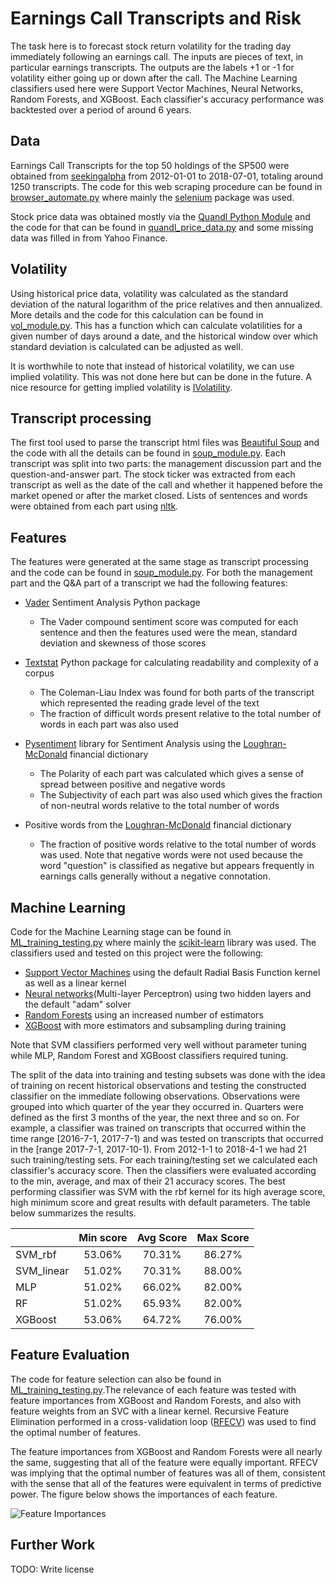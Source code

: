 # Earnings Call Transcripts and Risk

The task here is to forecast stock return volatility for the trading day immediately following an earnings call. The inputs are pieces of text, in particular earnings transcripts. The outputs are the labels +1 or -1 for volatility either going up or down after the call. The Machine Learning classifiers used here were Support Vector Machines, Neural Networks, Random Forests, and XGBoost. Each classifier's accuracy performance was backtested over a period of around 6 years. 

## Data

Earnings Call Transcripts for the top 50 holdings of the SP500 were obtained from [seekingalpha](https://seekingalpha.com/) from 2012-01-01 to 2018-07-01, totaling around 1250 transcripts. The code for this web scraping procedure can be found in [browser_automate.py](https://github.com/yaroverg/transcripts-risk/blob/master/browser_automate.py) where mainly the [selenium](https://pypi.org/project/selenium/) package was used. 

Stock price data was obtained mostly via the [Quandl Python Module](https://www.quandl.com/tools/python) and the code for that can be found in [quandl_price_data.py](https://github.com/yaroverg/transcripts-risk/blob/master/quandl_price_data.py) and some missing data was filled in from Yahoo Finance. 

## Volatility

Using historical price data, volatility was calculated as the standard deviation of the natural logarithm of the price relatives and then annualized. More details and the code for this calculation can be found in [vol_module.py](https://github.com/yaroverg/transcripts-risk/blob/master/vol_module.py). This has a function which can calculate volatilities for a given number of days around a date, and the historical window over which standard deviation is calculated can be adjusted as well. 

It is worthwhile to note that instead of historical volatility, we can use implied volatility. This was not done here but can be done in the future. A nice resource for getting implied volatility is [IVolatility](https://www.ivolatility.com/). 

## Transcript processing  

The first tool used to parse the transcript html files was [Beautiful Soup](https://www.crummy.com/software/BeautifulSoup/) and the code with all the details can be found in [soup_module.py](https://github.com/yaroverg/transcripts-risk/blob/master/soup_module.py). Each transcript was split into two parts: the management discussion part and the question-and-answer part. The stock ticker was extracted from each transcript as well as the date of the call and whether it happened before the market opened or after the market closed. Lists of sentences and words were obtained from each part using [nltk](https://www.nltk.org/). 

## Features

The features were generated at the same stage as transcript processing and the code can be found in [soup_module.py](https://github.com/yaroverg/transcripts-risk/blob/master/soup_module.py). For both the management part and the Q&A part of a transcript we had the following features: 

* [Vader](https://github.com/cjhutto/vaderSentiment) Sentiment Analysis Python package
  * The Vader compound sentiment score was computed for each sentence and then the features used were the mean, standard deviation and skewness of those scores 
 

* [Textstat](https://github.com/shivam5992/textstat) Python package for calculating readability and complexity of a corpus 
  * The Coleman-Liau Index was found for both parts of the transcript which represented the reading grade level of the text
  * The fraction of difficult words present relative to the total number of words in each part was also used


* [Pysentiment](https://github.com/hanzhichao2000/pysentiment/) library for Sentiment Analysis using the [Loughran-McDonald](https://sraf.nd.edu/textual-analysis/resources/) financial dictionary
  * The Polarity of each part was calculated which gives a sense of spread between positive and negative words
  * The Subjectivity of each part was also used which gives the fraction of non-neutral words relative to the total number of words  


* Positive words from the [Loughran-McDonald](https://sraf.nd.edu/textual-analysis/resources/) financial dictionary
  * The fraction of positive words relative to the total number of words was used. Note that negative words were not used because the word "question" is classified as negative but appears frequently in earnings calls generally without a negative connotation. 


## Machine Learning

Code for the Machine Learning stage can be found in [ML_training_testing.py](https://github.com/yaroverg/transcripts-risk/blob/master/ML_training_testing.py) where mainly the [scikit-learn](http://scikit-learn.org/stable/)  library was used. The classifiers used and tested on this project were the following:

* [Support Vector Machines](http://scikit-learn.org/stable/modules/svm.html#svm-classification) using the default Radial Basis Function kernel as well as a linear kernel
* [Neural networks](http://scikit-learn.org/stable/modules/neural_networks_supervised.html)(Multi-layer Perceptron) using two hidden layers and the default "adam" solver
* [Random Forests](http://scikit-learn.org/stable/modules/ensemble.html#forest) using an increased number of estimators
* [XGBoost](https://xgboost.readthedocs.io/en/latest/python/python_api.html#module-xgboost.sklearn) with more estimators and subsampling during training

Note that SVM classifiers performed very well without parameter tuning while MLP, Random Forest and XGBoost classifiers required tuning. 

The split of the data into training and testing subsets was done with the idea of training on recent historical observations and testing the constructed classifier on the immediate following observations. Observations were grouped into which quarter of the year they occurred in. Quarters were defined as the first 3 months of the year, the next three and so on. For example, a classifier was trained on transcripts that occurred within the time range \[2016-7-1, 2017-7-1) and was tested on transcripts that occurred in the \[range 2017-7-1, 2017-10-1). From 2012-1-1 to 2018-4-1 we had 21 such training/testing sets. For each training/testing set we calculated each classifier's accuracy score. Then the classifiers were evaluated according to the min, average, and max of their 21 accuracy scores. The best performing classifier was SVM with the rbf kernel for its high average score, high minimum score and great results with default parameters. The table below summarizes the results. 

|   | Min score  | Avg Score  | Max Score  |
|---|:---:|:---:|:---:|
| SVM_rbf  | 53.06%  | 70.31%  | 86.27%  |
| SVM_linear  | 51.02%  | 70.31%  | 88.00%  |
| MLP  | 51.02%  | 66.02%  | 82.00%  | 
| RF  | 51.02%  | 65.93%  | 82.00%   | 
| XGBoost  | 53.06%  | 64.72%  | 76.00%  | 


## Feature Evaluation

The code for feature selection can also be found in [ML_training_testing.py](https://github.com/yaroverg/transcripts-risk/blob/master/ML_training_testing.py).The relevance of each feature was tested with feature importances from XGBoost and Random Forests, and also with feature weights from an SVC with a linear kernel. Recursive Feature Elimination performed in a cross-validation loop ([RFECV](http://scikit-learn.org/stable/modules/generated/sklearn.feature_selection.RFECV.html#sklearn.feature_selection.RFECV)) was used to find the optimal number of features. 

The feature importances from XGBoost and Random Forests were all nearly the same, suggesting that all of the feature were equally important. RFECV was implying that the optimal number of features was all of them, consistent with the sense that all of the features were equivalent in terms of predictive power. The figure below shows the importances of each feature. 

![Feature Importances](https://github.com/yaroverg/transcripts-risk/blob/master/XGBoost_feature_importances_figure.png)


## Further Work

TODO: Write license
